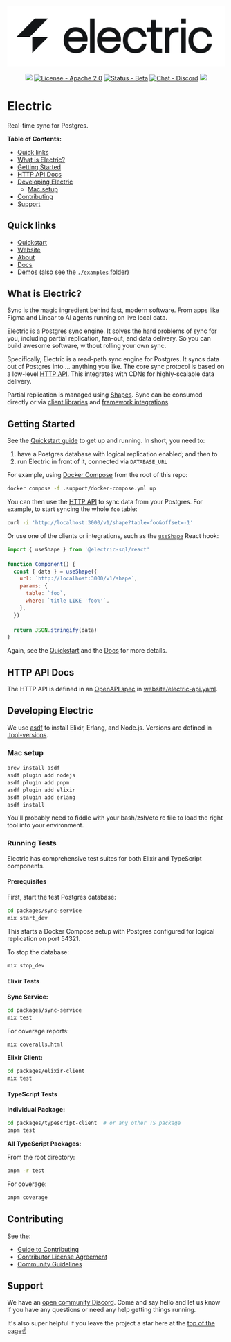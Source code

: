 <p align="center">
  <a href="https://electric-sql.com" target="_blank">
    <picture>
      <source media="(prefers-color-scheme: dark)"
          srcset="https://raw.githubusercontent.com/electric-sql/meta/main/identity/ElectricSQL-logo-next.svg"
      />
      <source media="(prefers-color-scheme: light)"
          srcset="https://raw.githubusercontent.com/electric-sql/meta/main/identity/ElectricSQL-logo-black.svg"
      />
      <img alt="ElectricSQL logo"
          src="https://raw.githubusercontent.com/electric-sql/meta/main/identity/ElectricSQL-logo-black.svg"
      />
    </picture>
  </a>
</p>

<p align="center">
  <a href="https://github.com/electric-sql/electric/actions"><img src="https://github.com/electric-sql/electric/actions/workflows/elixir_tests.yml/badge.svg"></a>
  <a href="https://github.com/electric-sql/electric/blob/main/LICENSE"><img src="https://img.shields.io/badge/license-Apache_2.0-green" alt="License - Apache 2.0"></a>
  <a href="https://electric-sql.com/blog/2025/03/17/electricsql-1.0-released"><img src="https://img.shields.io/badge/status-1.0-green" alt="Status - Beta"></a>
  <a href="https://discord.electric-sql.com"><img src="https://img.shields.io/discord/933657521581858818?color=5969EA&label=discord" alt="Chat - Discord"></a>
  <a href="https://x.com/ElectricSQL" target="_blank"><img src="https://img.shields.io/twitter/follow/ElectricSQL.svg?style=social&label=Follow @ElectricSQL"></a>
</p>

# Electric <!-- omit in toc -->

Real-time sync for Postgres.

**Table of Contents:**

- [Quick links](#quick-links)
- [What is Electric?](#what-is-electric)
- [Getting Started](#getting-started)
- [HTTP API Docs](#http-api-docs)
- [Developing Electric](#developing-electric)
  - [Mac setup](#mac-setup)
- [Contributing](#contributing)
- [Support](#support)

## Quick links

- [Quickstart](https://electric-sql.com/docs/quickstart)
- [Website](https://electric-sql.com)
- [About](https://electric-sql.com/about)
- [Docs](https://electric-sql.com/docs)
- [Demos](https://electric-sql.com/demos) (also see the [`./examples` folder](./examples))

## What is Electric?

Sync is the magic ingredient behind fast, modern software. From apps like Figma and Linear to AI agents running on live local data.

Electric is a Postgres sync engine. It solves the hard problems of sync for you, including partial replication, fan-out, and data delivery. So you can build awesome software, without rolling your own sync.

Specifically, Electric is a read-path sync engine for Postgres. It syncs data out of Postgres into ... anything you like. The core sync protocol is based on a low-level [HTTP API](https://electric-sql.com/docs/api/http). This integrates with CDNs for highly-scalable data delivery.

Partial replication is managed using [Shapes](https://electric-sql.com/docs/guides/shapes). Sync can be consumed directly or via [client libraries](https://electric-sql.com/docs/api/clients/typescript) and [framework integrations](https://electric-sql.com/docs/api/integrations/react).

## Getting Started

See the [Quickstart guide](https://electric-sql.com/docs/quickstart) to get up and running. In short, you need to:

1. have a Postgres database with logical replication enabled; and then to
2. run Electric in front of it, connected via `DATABASE_URL`

For example, using [Docker Compose](https://docs.docker.com/compose/) from the root of this repo:

```sh
docker compose -f .support/docker-compose.yml up
```

You can then use the [HTTP API](https://electric-sql.com/docs/api/http) to sync data from your Postgres. For example, to start syncing the whole `foo` table:

```sh
curl -i 'http://localhost:3000/v1/shape?table=foo&offset=-1'
```

Or use one of the clients or integrations, such as the [`useShape`](https://electric-sql.com/docs/api/integrations/react) React hook:

```jsx
import { useShape } from '@electric-sql/react'

function Component() {
  const { data } = useShape({
    url: `http://localhost:3000/v1/shape`,
    params: {
      table: `foo`,
      where: `title LIKE 'foo%'`,
    },
  })

  return JSON.stringify(data)
}
```

Again, see the [Quickstart](https://electric-sql.com/docs/quickstart) and the [Docs](https://electric-sql.com) for more details.

## HTTP API Docs

The HTTP API is defined in an [OpenAPI spec](https://swagger.io/specification/) in [website/electric-api.yaml](./website/electric-api.yaml).

## Developing Electric

We use [asdf](https://asdf-vm.com/) to install Elixir, Erlang, and Node.js. Versions are defined in [.tool-versions](.tool-versions).

### Mac setup

```sh
brew install asdf
asdf plugin add nodejs
asdf plugin add pnpm
asdf plugin add elixir
asdf plugin add erlang
asdf install
```

You'll probably need to fiddle with your bash/zsh/etc rc file to load the right tool into your environment.

### Running Tests

Electric has comprehensive test suites for both Elixir and TypeScript components.

#### Prerequisites

First, start the test Postgres database:

```sh
cd packages/sync-service
mix start_dev
```

This starts a Docker Compose setup with Postgres configured for logical replication on port 54321.

To stop the database:

```sh
mix stop_dev
```

#### Elixir Tests

**Sync Service:**

```sh
cd packages/sync-service
mix test
```

For coverage reports:

```sh
mix coveralls.html
```

**Elixir Client:**

```sh
cd packages/elixir-client
mix test
```

#### TypeScript Tests

**Individual Package:**

```sh
cd packages/typescript-client  # or any other TS package
pnpm test
```

**All TypeScript Packages:**

From the root directory:

```sh
pnpm -r test
```

For coverage:

```sh
pnpm coverage
```

## Contributing

See the:

- [Guide to Contributing](https://github.com/electric-sql/electric/blob/main/CONTRIBUTING.md)
- [Contributor License Agreement](https://github.com/electric-sql/electric/blob/main/CLA.md)
- [Community Guidelines](https://github.com/electric-sql/electric/blob/main/CODE_OF_CONDUCT.md)

## Support

We have an [open community Discord](https://discord.electric-sql.com). Come and say hello and let us know if you have any questions or need any help getting things running.

It's also super helpful if you leave the project a star here at the [top of the page☝️](#start-of-content)
